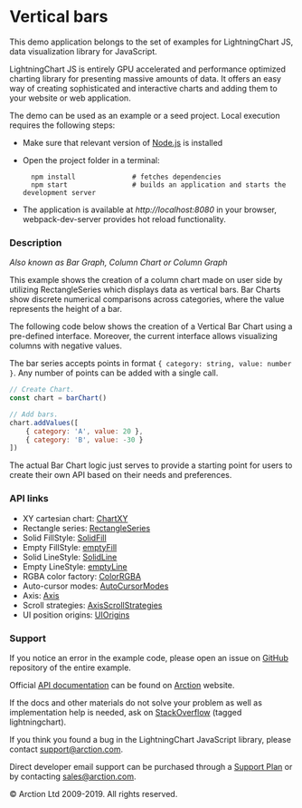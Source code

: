 # Vertical bars

This demo application belongs to the set of examples for LightningChart JS, data visualization library for JavaScript.

LightningChart JS is entirely GPU accelerated and performance optimized charting library for presenting massive amounts of data. It offers an easy way of creating sophisticated and interactive charts and adding them to your website or web application.

The demo can be used as an example or a seed project. Local execution requires the following steps:

- Make sure that relevant version of [Node.js](https://nodejs.org/en/download/) is installed
- Open the project folder in a terminal:

        npm install              # fetches dependencies
        npm start                # builds an application and starts the development server

- The application is available at *http://localhost:8080* in your browser, webpack-dev-server provides hot reload functionality.

### Description 

*Also known as Bar Graph, Column Chart or Column Graph*

This example shows the creation of a column chart made on user side by utilizing RectangleSeries which displays data as vertical bars. Bar Charts show discrete numerical comparisons across categories, where the value represents the height of a bar.

The following code below shows the creation of a Vertical Bar Chart using a pre-defined interface. Moreover, the current interface allows visualizing columns with negative values.

The bar series accepts points in format `{ category: string, value: number }`. Any number of points can be added with a single call.

```javascript
// Create Chart.
const chart = barChart()

// Add bars.
chart.addValues([
    { category: 'A', value: 20 },
    { category: 'B', value: -30 }
])
```

The actual Bar Chart logic just serves to provide a starting point for users to create their own API based on their needs and preferences.

### API links

* XY cartesian chart: [ChartXY][]
* Rectangle series: [RectangleSeries][]
* Solid FillStyle: [SolidFill][]
* Empty FillStyle: [emptyFill][]
* Solid LineStyle: [SolidLine][]
* Empty LineStyle: [emptyLine][]
* RGBA color factory: [ColorRGBA][]
* Auto-cursor modes: [AutoCursorModes][]
* Axis: [Axis][]
* Scroll strategies: [AxisScrollStrategies][]
* UI position origins: [UIOrigins][]


### Support

If you notice an error in the example code, please open an issue on [GitHub][0] repository of the entire example.

Official [API documentation][1] can be found on [Arction][2] website.

If the docs and other materials do not solve your problem as well as implementation help is needed, ask on [StackOverflow][3] (tagged lightningchart).

If you think you found a bug in the LightningChart JavaScript library, please contact support@arction.com.

Direct developer email support can be purchased through a [Support Plan][4] or by contacting sales@arction.com.

© Arction Ltd 2009-2019. All rights reserved.

[0]: https://github.com/Arction/
[1]: https://www.arction.com/lightningchart-js-api-documentation/
[2]: https://www.arction.com
[3]: https://stackoverflow.com/questions/tagged/lightningchart
[4]: https://www.arction.com/support-services/

[AutoCursorModes]: https://www.arction.com/lightningchart-js-api-documentation/v1.0.0/enums/autocursormodes.html
[Axis]: https://www.arction.com/lightningchart-js-api-documentation/v1.0.0/classes/axis.html
[AxisScrollStrategies]: https://www.arction.com/lightningchart-js-api-documentation/v1.0.0/globals.html#axisscrollstrategies
[ChartXY]: https://www.arction.com/lightningchart-js-api-documentation/v1.0.0/classes/chartxy.html
[ColorRGBA]: https://www.arction.com/lightningchart-js-api-documentation/v1.0.0/globals.html#colorrgba
[emptyFill]: https://www.arction.com/lightningchart-js-api-documentation/v1.0.0/globals.html#emptyfill
[emptyLine]: https://www.arction.com/lightningchart-js-api-documentation/v1.0.0/globals.html#emptyline
[RectangleSeries]: https://www.arction.com/lightningchart-js-api-documentation/v1.0.0/classes/rectangleseries.html
[SolidFill]: https://www.arction.com/lightningchart-js-api-documentation/v1.0.0/classes/solidfill.html
[SolidLine]: https://www.arction.com/lightningchart-js-api-documentation/v1.0.0/classes/solidline.html
[UIOrigins]: https://www.arction.com/lightningchart-js-api-documentation/v1.0.0/globals.html#uiorigins